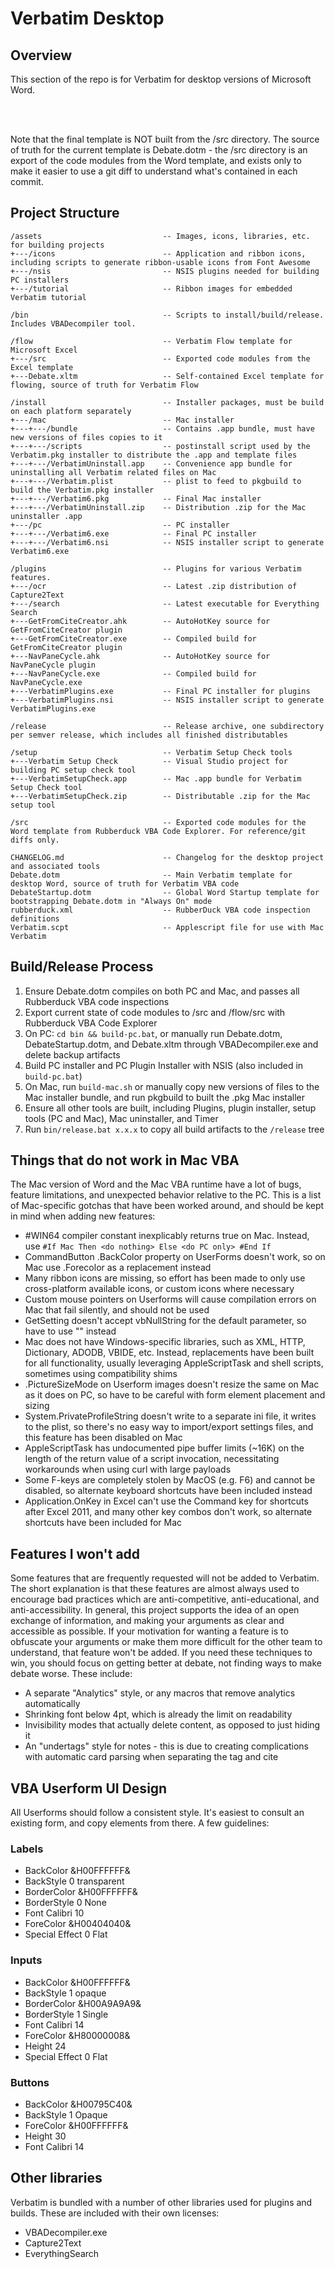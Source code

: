 # Verbatim Desktop

## Overview
This section of the repo is for Verbatim for desktop versions of Microsoft Word.

<br /><br />

Note that the final template is NOT built from the /src directory. The source of truth for the current template is Debate.dotm - the /src directory is an export of the code modules from the Word template, and exists only to make it easier to use a git diff to understand what's contained in each commit.

## Project Structure
```
/assets                           -- Images, icons, libraries, etc. for building projects
+---/icons                        -- Application and ribbon icons, including scripts to generate ribbon-usable icons from Font Awesome
+---/nsis                         -- NSIS plugins needed for building PC installers
+---/tutorial                     -- Ribbon images for embedded Verbatim tutorial

/bin                              -- Scripts to install/build/release. Includes VBADecompiler tool.

/flow                             -- Verbatim Flow template for Microsoft Excel
+---/src                          -- Exported code modules from the Excel template
+---Debate.xltm                   -- Self-contained Excel template for flowing, source of truth for Verbatim Flow

/install                          -- Installer packages, must be build on each platform separately
+---/mac                          -- Mac installer
+---+---/bundle                   -- Contains .app bundle, must have new versions of files copies to it
+---+---/scripts                  -- postinstall script used by the Verbatim.pkg installer to distribute the .app and template files
+---+---/VerbatimUninstall.app    -- Convenience app bundle for uninstalling all Verbatim related files on Mac
+---+---/Verbatim.plist           -- plist to feed to pkgbuild to build the Verbatim.pkg installer
+---+---/Verbatim6.pkg            -- Final Mac installer
+---+---/VerbatimUninstall.zip    -- Distribution .zip for the Mac uninstaller .app
+---/pc                           -- PC installer
+---+---/Verbatim6.exe            -- Final PC installer
+---+---/Verbatim6.nsi            -- NSIS installer script to generate Verbatim6.exe

/plugins                          -- Plugins for various Verbatim features.
+---/ocr                          -- Latest .zip distribution of Capture2Text
+---/search                       -- Latest executable for Everything Search
+---GetFromCiteCreator.ahk        -- AutoHotKey source for GetFromCiteCreator plugin
+---GetFromCiteCreator.exe        -- Compiled build for GetFromCiteCreator plugin
+---NavPaneCycle.ahk              -- AutoHotKey source for NavPaneCycle plugin
+---NavPaneCycle.exe              -- Compiled build for NavPaneCycle.exe
+---VerbatimPlugins.exe           -- Final PC installer for plugins
+---VerbatimPlugins.nsi           -- NSIS installer script to generate VerbatimPlugins.exe

/release                          -- Release archive, one subdirectory per semver release, which includes all finished distributables

/setup                            -- Verbatim Setup Check tools
+---Verbatim Setup Check          -- Visual Studio project for building PC setup check tool
+---VerbatimSetupCheck.app        -- Mac .app bundle for Verbatim Setup Check tool
+---VerbatimSetupCheck.zip        -- Distributable .zip for the Mac setup tool

/src                              -- Exported code modules for the Word template from Rubberduck VBA Code Explorer. For reference/git diffs only.

CHANGELOG.md                      -- Changelog for the desktop project and associated tools
Debate.dotm                       -- Main Verbatim template for desktop Word, source of truth for Verbatim VBA code
DebateStartup.dotm                -- Global Word Startup template for bootstrapping Debate.dotm in "Always On" mode
rubberduck.xml                    -- RubberDuck VBA code inspection definitions
Verbatim.scpt                     -- Applescript file for use with Mac Verbatim
```

## Build/Release Process
1) Ensure Debate.dotm compiles on both PC and Mac, and passes all Rubberduck VBA code inspections
2) Export current state of code modules to /src and /flow/src with Rubberduck VBA Code Explorer
3) On PC: `cd bin && build-pc.bat`, or manually run Debate.dotm, DebateStartup.dotm, and Debate.xltm through VBADecompiler.exe and delete backup artifacts
4) Build PC installer and PC Plugin Installer with NSIS (also included in `build-pc.bat`)
5) On Mac, run `build-mac.sh` or manually copy new versions of files to the Mac installer bundle, and run pkgbuild to built the .pkg Mac installer
6) Ensure all other tools are built, including Plugins, plugin installer, setup tools (PC and Mac), Mac uninstaller, and Timer
7) Run `bin/release.bat x.x.x` to copy all build artifacts to the `/release` tree

## Things that do not work in Mac VBA
The Mac version of Word and the Mac VBA runtime have a lot of bugs, feature limitations, and unexpected behavior relative to the PC. This is a list of Mac-specific gotchas that have been worked around, and should be kept in mind when adding new features:
* #WIN64 compiler constant inexplicably returns true on Mac. Instead, use `#If Mac Then <do nothing> Else <do PC only> #End If`
* CommandButton .BackColor property on UserForms doesn't work, so on Mac use .Forecolor as a replacement instead
* Many ribbon icons are missing, so effort has been made to only use cross-platform available icons, or custom icons where necessary
* Custom mouse pointers on Userforms will cause compilation errors on Mac that fail silently, and should not be used
* GetSetting doesn't accept vbNullString for the default parameter, so have to use "" instead
* Mac does not have Windows-specific libraries, such as XML, HTTP, Dictionary, ADODB, VBIDE, etc. Instead, replacements have been built for all functionality, usually leveraging AppleScriptTask and shell scripts, sometimes using compatibility shims
* .PictureSizeMode on Userform images doesn't resize the same on Mac as it does on PC, so have to be careful with form element placement and sizing
* System.PrivateProfileString doesn't write to a separate ini file, it writes to the plist, so there's no easy way to import/export settings files, and this feature has been disabled on Mac
* AppleScriptTask has undocumented pipe buffer limits (~16K) on the length of the return value of a script invocation, necessitating workarounds when using curl with large payloads
* Some F-keys are completely stolen by MacOS (e.g. F6) and cannot be disabled, so alternate keyboard shortcuts have been included instead
* Application.OnKey in Excel can't use the Command key for shortcuts after Excel 2011, and many other key combos don't work, so alternate shortcuts have been included for Mac

## Features I won't add
Some features that are frequently requested will not be added to Verbatim. The short explanation is that these features are almost always used to encourage bad practices which are anti-competitive, anti-educational, and anti-accessibility. In general, this project supports the idea of an open exchange of information, and making your arguments as clear and accessible as possible. If your motivation for wanting a feature is to obfuscate your arguments or make them more difficult for the other team to understand, that feature won't be added. If you need these techniques to win, you should focus on getting better at debate, not finding ways to make debate worse. These include:
* A separate "Analytics" style, or any macros that remove analytics automatically
* Shrinking font below 4pt, which is already the limit on readability
* Invisibility modes that actually delete content, as opposed to just hiding it
* An "undertags" style for notes - this is due to creating complications with automatic card parsing when separating the tag and cite

## VBA Userform UI Design
All Userforms should follow a consistent style. It's easiest to consult an existing form, and copy elements from there. A few guidelines:

### Labels
* BackColor &H00FFFFFF&
* BackStyle 0 transparent
* BorderColor &H00FFFFFF&
* BorderStyle 0 None
* Font Calibri 10
* ForeColor &H00404040&
* Special Effect 0 Flat

### Inputs
* BackColor &H00FFFFFF&
* BackStyle 1 opaque
* BorderColor &H00A9A9A9&
* BorderStyle 1 Single
* Font Calibri 14
* ForeColor &H80000008&
* Height 24
* Special Effect 0 Flat

### Buttons
* BackColor &H00795C40&
* BackStyle 1 Opaque
* ForeColor &H00FFFFFF&
* Height 30
* Font Calibri 14

## Other libraries
Verbatim is bundled with a number of other libraries used for plugins and builds. These are included with their own licenses:
* VBADecompiler.exe
* Capture2Text
* EverythingSearch

